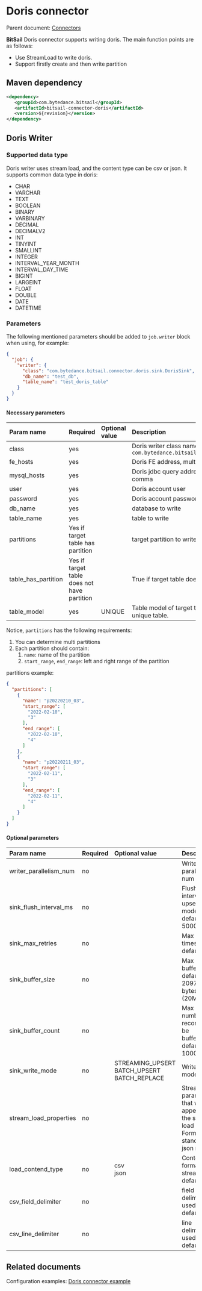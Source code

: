 # Doris connector

Parent document: [Connectors](../README.md)

**BitSail** Doris connector supports writing doris. The main function points are as follows:

- Use StreamLoad to write doris.
- Support firstly create and then write partition

## Maven dependency

```xml
<dependency>
   <groupId>com.bytedance.bitsail</groupId>
   <artifactId>bitsail-connector-doris</artifactId>
   <version>${revision}</version>
</dependency>
```

## Doris Writer

### Supported data type

Doris writer uses stream load, and the content type can be csv or json.
It supports common data type in doris:

- CHAR
- VARCHAR
- TEXT
- BOOLEAN
- BINARY
- VARBINARY
- DECIMAL
- DECIMALV2
- INT
- TINYINT
- SMALLINT
- INTEGER
- INTERVAL_YEAR_MONTH
- INTERVAL_DAY_TIME
- BIGINT
- LARGEINT
- FLOAT
- DOUBLE
- DATE
- DATETIME

### Parameters

The following mentioned parameters should be added to `job.writer` block when using, for example:

```json
{
  "job": {
    "writer": {
      "class": "com.bytedance.bitsail.connector.doris.sink.DorisSink",
      "db_name": "test_db",
      "table_name": "test_doris_table"
    }
  }
}
```

#### Necessary parameters

| Param name          | Required | Optional value | Description                                                        |
|:--------------------|:---------|:---------------|:-------------------------------------------------------------------|
| class               | yes  |       | Doris writer class name, `com.bytedance.bitsail.connector.doris.sink.DorisSink` |
| fe_hosts            | yes  |       | Doris FE address, multi addresses separated by comma |
| mysql_hosts         | yes  |       | Doris jdbc query address , multi addresses separated by comma |
| user                | yes  |  | Doris account user |
| password            | yes  |  | Doris account password, can be empty  |
| db_name             | yes  |  | database to write |
| table_name          | yes  |  | table to write |
| partitions          | Yes if target table has partition | | target partition to write |
| table_has_partition | Yes if target table does not have partition | | True if target table does not have partition  |
| table_model         | yes  | UNIQUE | Table model of target table. Currently only support unique table. | 

<!--AGGREGATE<br/>DUPLICATE-->

Notice, `partitions` has the following requirements:
 1. You can determine multi partitions
 2. Each partition should contain:
    1. `name`: name of the partition
    2. `start_range`, `end_range`: left and right range of the partition

partitions example:
```json
{
  "partitions": [
    {
      "name": "p20220210_03",
      "start_range": [
        "2022-02-10",
        "3"
      ],
      "end_range": [
        "2022-02-10",
        "4"
      ]
    },
    {
      "name": "p20220211_03",
      "start_range": [
        "2022-02-11",
        "3"
      ],
      "end_range": [
        "2022-02-11",
        "4"
      ]
    }
  ]
}
```

#### Optional parameters

| Param name             | Required | Optional value | Description                                                           |
|:-----------------------|:---------|:---------------|:----------------------------------------------------------------------|
| writer_parallelism_num | no |       | Writer parallelism num   |
| sink_flush_interval_ms | no | | Flush interval in upsert mode, default 5000 ms |
| sink_max_retries | no | | Max retry times, default 3 |
| sink_buffer_size | no  | | Max size of buffer, default 20971520 bytes (20MB) |
| sink_buffer_count | no | | Max number of records can be buffered, default 100000 |
| sink_write_mode | no | STREAMING_UPSERT<br/>BATCH_UPSERT<br/>BATCH_REPLACE | Write mode. |
| stream_load_properties | no | | Stream load parameters that will be append to the stream load url. Format is standard json map. |
| load_contend_type | no | csv<br/>json | Content format of streamload, default json |
| csv_field_delimiter | no | | field delimiter used in csv, default "," |
| csv_line_delimiter | no | | line delimiter used in csv, default "\n" |

## Related documents

Configuration examples: [Doris connector example](./doris-example.md)
